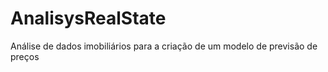 # AnalisysRealState
Análise de dados imobiliários para a criação de um modelo de previsão de preços 
